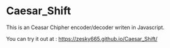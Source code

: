 # Caesar_Shift

This is an Ceasar Chipher encoder/decoder writen in Javascript. 

You can try it out at : https://zesky665.github.io/Caesar_Shift/
